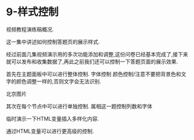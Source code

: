 # 9-样式控制

视频教程演练稿概况.

这一集中讲述如何控制答题页的展示样式.

经过前面几集视频演示用的多次功能添加和调整,这份问卷已经基本完成了,接下来就可以发布和收集数据了,再此之前我们还可以控制一下答题页面的展示效果.

首先在主题面板中可以进行整体控制.
字体控制
颜色控制/注意不要把背景色和文字的颜色调整一样的,否则文字会无法识别.

北京图片

其次在每个节点中可以进行单独控制.
属相这一题控制列数和字体

临时演示一下HTML变量插入多样化内容.

通过HTML变量可以进行更高级的控制.

